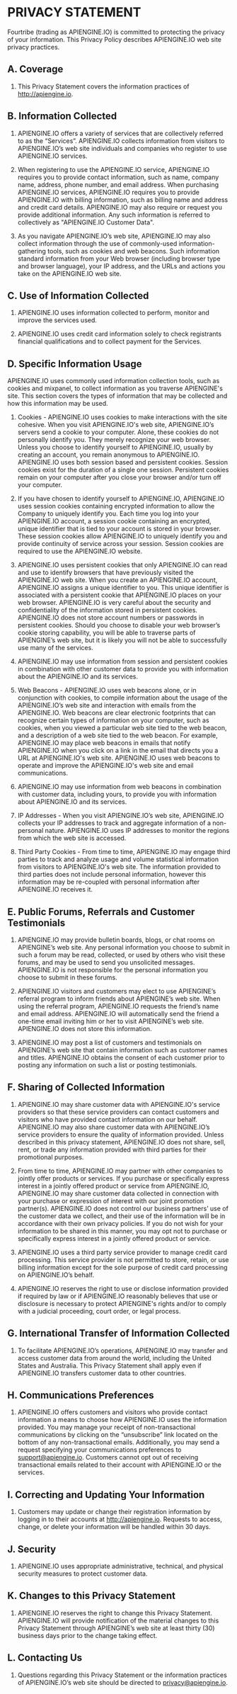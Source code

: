 PRIVACY STATEMENT
=================

Fourtribe (trading as APIENGINE.IO) is committed to protecting the privacy of your information. This Privacy
 Policy describes APIENGINE.IO web site privacy practices.

A. Coverage
-----------

1.  This Privacy Statement covers the information practices of http://apiengine.io.

B. Information Collected
------------------------

1.  APIENGINE.IO offers a variety of services that are collectively referred to as the “Services”. APIENGINE.IO collects information from visitors to APIENGINE.IO’s web site individuals and companies who register to use APIENGINE.IO services.

2.  When registering to use the APIENGINE.IO service, APIENGINE.IO requires you to provide contact information, such as name, company name, address, phone number, and email address.  When purchasing APIENGINE.IO services, APIENGINE.IO requires you to provide APIENGINE.IO with billing information, such as billing name and address and credit card details. APIENGINE.IO may also require or request you provide additional information. Any such information is referred to collectively as "APIENGINE.IO Customer Data".

3.  As you navigate APIENGINE.IO’s web site, APIENGINE.IO may also collect information through the use of commonly-used information-gathering tools, such as cookies and web beacons. Such information standard information from your Web browser (including browser type and browser language), your IP address, and the URLs and actions you take on the APIENGINE.IO web site.

C. Use of Information Collected
-------------------------------

1.  APIENGINE.IO uses information collected to perform, monitor and improve the services used.

2.  APIENGINE.IO uses credit card information solely to check registrants financial qualifications and to collect payment for the Services.

D. Specific Information Usage
-----------------------------

APIENGINE.IO uses commonly used information collection tools, such as cookies and mixpanel, to collect information as you traverse APIENGINE's site. This section covers the types of information that may be collected and how this information may be used.

1.  Cookies - APIENGINE.IO uses cookies to make interactions with the site cohesive. When you visit APIENGINE.IO's web site, APIENGINE.IO’s servers send a cookie to your computer. Alone, these cookies do not personally identify you. They merely recognize your web browser. Unless you choose to identify yourself to APIENGINE.IO, usually by creating an account, you remain anonymous to APIENGINE.IO. APIENGINE.IO uses both session based and persistent cookies. Session cookies exist for the duration of a single one session. Persistent cookies remain on your computer after you close your browser and/or turn off your computer.

2.  If you have chosen to identify yourself to APIENGINE.IO, APIENGINE.IO uses session cookies containing encrypted information to allow the Company to uniquely identify you. Each time you log into your APIENGINE.IO account, a session cookie containing an encrypted, unique identifier that is tied to your account is stored in your browser. These session cookies allow APIENGINE.IO to uniquely identify you and provide continuity of service across your session.  Session cookies are required to use the APIENGINE.IO website.

3.  APIENGINE.IO uses persistent cookies that only APIENGINE.IO can read and use to identify browsers that have previously visited the APIENGINE.IO web site. When you create an APIENGINE.IO account, APIENGINE.IO assigns a unique identifier to you. This unique identifier is associated with a persistent cookie that APIENGINE.IO places on your web browser. APIENGINE.IO is very careful about the security and confidentiality of the information stored in persistent cookies. APIENGINE.IO does not store account numbers or passwords in persistent cookies. Should you choose to disable your web browser’s cookie storing capability, you will be able to traverse parts of APIENGINE’s web site, but it is likely you will not be able to successfully use many of the services.

4.  APIENGINE.IO may use information from session and persistent cookies in combination with other customer data to provide you with information about the APIENGINE.IO and its services.

5.  Web Beacons - APIENGINE.IO uses web beacons alone, or in conjunction with cookies, to compile information about the usage of the APIENGINE.IO’s web site and interaction with emails from the APIENGINE.IO. Web beacons are clear electronic footprints that can recognize certain types of information on your computer, such as cookies, when you viewed a particular web site tied to the web beacon, and a description of a web site tied to the web beacon. For example, APIENGINE.IO may place web beacons in emails that notify APIENGINE.IO when you click on a link in the email that directs you a URL at APIENGINE.IO's web site. APIENGINE.IO uses web beacons to operate and improve the APIENGINE.IO's web site and email communications.

6.  APIENGINE.IO may use information from web beacons in combination with customer data, including yours, to provide you with information about APIENGINE.IO and its services.


7.  IP Addresses - When you visit APIENGINE.IO’s web site, APIENGINE.IO collects your IP addresses to track and aggregate information of a non-personal nature. APIENGINE.IO uses IP addresses to monitor the regions from which the web site is accessed.

8.  Third Party Cookies - From time to time, APIENGINE.IO may engage third parties to track and analyze usage and volume statistical information from visitors to APIENGINE.IO's web site. The information provided to third parties does not include personal information, however this information may be re-coupled with personal information after APIENGINE.IO receives it.

E. Public Forums, Referrals and Customer Testimonials
------------------------------------------------------

1.  APIENGINE.IO may provide bulletin boards, blogs, or chat rooms on APIENGINE’s web site. Any personal information you choose to submit in such a forum may be read, collected, or used by others who visit these forums, and may be used to send you unsolicited messages. APIENGINE.IO is not responsible for the personal information you choose to submit in these forums.

2.  APIENGINE.IO visitors and customers may elect to use APIENGINE’s referral program to inform friends about APIENGINE’s web site. When using the referral program, APIENGINE.IO requests the friend’s name and email address. APIENGINE.IO will automatically send the friend a one-time email inviting him or her to visit APIENGINE’s web site. APIENGINE.IO does not store this information.

3.  APIENGINE.IO may post a list of customers and testimonials on APIENGINE’s web site that contain information such as customer names and titles. APIENGINE.IO obtains the consent of each customer prior to posting any information on such a list or posting testimonials.

F. Sharing of Collected Information
-----------------------------------

1.  APIENGINE.IO may share customer data with APIENGINE.IO's service providers so that these service providers can contact customers and visitors who have provided contact information on our behalf. APIENGINE.IO may also share customer data with APIENGINE.IO’s service providers to ensure the quality of information provided. Unless described in this privacy statement, APIENGINE.IO does not share, sell, rent, or trade any information provided with third parties for their promotional purposes.

2.  From time to time, APIENGINE.IO may partner with other companies to jointly offer products or services. If you purchase or specifically express interest in a jointly offered product or service from APIENGINE.IO, APIENGINE.IO may share customer data collected in connection with your purchase or expression of interest with our joint promotion partner(s). APIENGINE.IO does not control our business partners’ use of the customer data we collect, and their use of the information will be in accordance with their own privacy policies. If you do not wish for your information to be shared in this manner, you may opt not to purchase or specifically express interest in a jointly offered product or service.

3.  APIENGINE.IO uses a third party service provider to manage credit card processing. This service provider is not permitted to store, retain, or use billing information except for the sole purpose of credit card processing on APIENGINE.IO’s behalf.

4.  APIENGINE.IO reserves the right to use or disclose information provided if required by law or if APIENGINE.IO reasonably believes that use or disclosure is necessary to protect APIENGINE's rights and/or to comply with a judicial proceeding, court order, or legal process.

G. International Transfer of Information Collected
--------------------------------------------------

1.  To facilitate APIENGINE.IO’s operations, APIENGINE.IO may transfer and access customer data from around the world, including the United States and Australia. This Privacy Statement shall apply even if APIENGINE.IO transfers customer data to other countries.

H. Communications Preferences
-----------------------------

1.  APIENGINE.IO offers customers and visitors who provide contact information a means to choose how APIENGINE.IO uses the information provided. You may manage your receipt of non-transactional communications by clicking on the “unsubscribe” link located on the bottom of any non-transactional emails. Additionally, you may send a request specifying your communications preferences to support@apiengine.io. Customers cannot opt out of receiving transactional emails related to their account with APIENGINE.IO or the services.

I. Correcting and Updating Your Information
-------------------------------------------

1.  Customers may update or change their registration information by logging in to their accounts at http://apiengine.io. Requests to access, change, or delete your information will be handled within 30 days.

J. Security
-----------

1.  APIENGINE.IO uses appropriate administrative, technical, and physical security measures to protect customer data.

K. Changes to this Privacy Statement
------------------------------------

1.  APIENGINE.IO reserves the right to change this Privacy Statement. APIENGINE.IO will provide notification of the material changes to this Privacy Statement through APIENGINE’s web site at least thirty (30) business days prior to the change taking effect.

L. Contacting Us
----------------

1.  Questions regarding this Privacy Statement or the information practices of APIENGINE.IO’s web site should be directed to privacy@apiengine.io.

